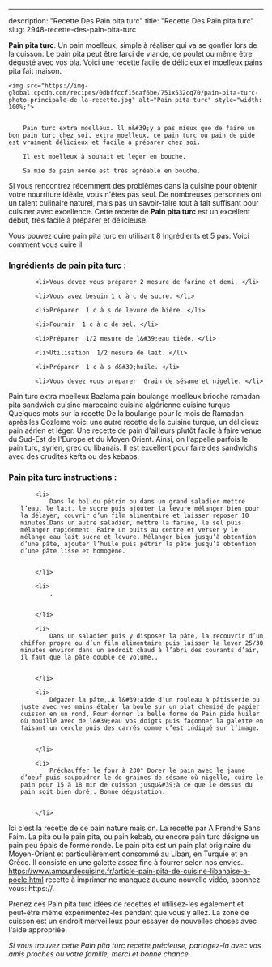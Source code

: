 ---
description: "Recette Des Pain pita turc"
title: "Recette Des Pain pita turc"
slug: 2948-recette-des-pain-pita-turc

<p>
	<strong>Pain pita turc</strong>. 
	Un pain moelleux, simple à réaliser qui va se gonfler lors de la cuisson. Le pain pita peut être farci de viande, de poulet ou même être dégusté avec vos pla. Voici une recette facile de délicieux et moelleux pains pita fait maison.
</p>
<p>
	
	<img src="https://img-global.cpcdn.com/recipes/0dbffccf15caf6be/751x532cq70/pain-pita-turc-photo-principale-de-la-recette.jpg" alt="Pain pita turc" style="width: 100%;">
	
	
		Pain turc extra moelleux. ll n&#39;y a pas mieux que de faire un bon pain turc chez soi, extra moelleux, ce pain turc ou pain de pide est vraiment délicieux et facile a préparer chez soi.
	
		Il est moelleux à souhait et léger en bouche.
	
		Sa mie de pain aérée est très agréable en bouche.
	
</p>

Si vous rencontrez récemment des problèmes dans la cuisine pour obtenir votre nourriture idéale, vous n'êtes pas seul. De nombreuses personnes ont un talent culinaire naturel, mais pas un savoir-faire tout à fait suffisant pour cuisiner avec excellence. Cette recette de <strong> Pain pita turc </strong> est un excellent début, très facile à préparer et délicieuse.

<!--inarticleads1-->

Vous pouvez cuire pain pita turc en utilisant 8 Ingrédients et 5 pas. Voici comment vous cuire il.

<h3>Ingrédients de pain pita turc :</h3>

<ol>
	
		<li>Vous devez vous préparer 2 mesure de farine et demi. </li>
	
		<li>Vous avez besoin 1 c à c de sucre. </li>
	
		<li>Préparer  1 c à s de levure de bière. </li>
	
		<li>Fournir  1 c à c de sel. </li>
	
		<li>Préparer  1/2 mesure de l&#39;eau tiède. </li>
	
		<li>Utilisation  1/2 mesure de lait. </li>
	
		<li>Préparer  1 c à s d&#39;huile. </li>
	
		<li>Vous devez vous préparer  Grain de sésame et nigelle. </li>
	
</ol>

Pain turc extra moelleux Bazlama pain boulange moelleux brioche ramadan pita sandwich cuisine marocaine cuisine algérienne cuisine turque Quelques mots sur la recette De la boulange pour le mois de Ramadan après les Gozleme voici une autre recette de la cuisine turque, un délicieux pain aérien et léger. Une recette de pain d&#39;ailleurs plutôt facile à faire venue du Sud-Est de l&#39;Europe et du Moyen Orient. Ainsi, on l&#39;appelle parfois le pain turc, syrien, grec ou libanais. Il est excellent pour faire des sandwichs avec des crudités kefta ou des kebabs. 

<!--inarticleads2-->

<h3>Pain pita turc instructions :</h3>

<ol>
	
		<li>
			Dans le bol du pétrin ou dans un grand saladier mettre l’eau, le lait, le sucre puis ajouter la levure mélanger bien pour la délayer, couvrir d’un film alimentaire et laisser reposer 10 minutes.Dans un autre saladier, mettre la farine, le sel puis mélanger rapidement. Faire un puits au centre et verser y le mélange eau lait sucre et levure. Mélanger bien jusqu’à obtention d’une pâte, ajouter l’huile puis pétrir la pâte jusqu’à obtention d’une pâte lisse et homogène.
			
			
		</li>
	
		<li>
			.
			
			
		</li>
	
		<li>
			Dans un saladier puis y disposer la pâte, la recouvrir d’un chiffon propre ou d’un film alimentaire puis laisser la lever 25/30 minutes environ dans un endroit chaud à l’abri des courants d’air, il faut que la pâte double de volume..
			
			
		</li>
	
		<li>
			Dégazer la pâte,.À l&#39;aide d’un rouleau à pâtisserie ou juste avec vos mains étaler la boule sur un plat chemisé de papier cuisson en un rond,.Pour donner la belle forme de Pain pide huiler où mouillé avec de l&#39;eau vos doigts puis façonner la galette en faisant un cercle puis des carrés comme c’est indiqué sur l’image.
			
			
		</li>
	
		<li>
			Préchauffer le four à 230° Dorer le pain avec le jaune d’oeuf puis saupoudrer le de graines de sésame où nigelle, cuire le pain pour 15 à 18 min de cuisson jusqu&#39;à ce que le dessus du pain soit bien doré,. Bonne dégustation.
			
			
		</li>
	
</ol>

Ici c&#39;est la recette de ce pain nature mais on. La recette par A Prendre Sans Faim. La pita ou le pain pita, ou pain kebab, ou encore pain turc désigne un pain peu épais de forme ronde. Le pain pita est un pain plat originaire du Moyen-Orient et particulièrement consommé au Liban, en Turquie et en Grèce. Il consiste en une galette assez fine à fourrer selon nos envies.. https://www.amourdecuisine.fr/article-pain-pita-de-cuisine-libanaise-a-poele.html recette à imprimer ne manquez aucune nouvelle vidéo, abonnez vous: https://. 

<!--inarticleads1-->

<p>
Prenez ces Pain pita turc idées de recettes et utilisez-les également et peut-être même expérimentez-les pendant que vous y allez. La zone de cuisson est un endroit merveilleux pour essayer de nouvelles choses avec l'aide appropriée.
</p>

<p>
<i>Si vous trouvez cette Pain pita turc recette précieuse, partagez-la avec vos amis proches ou votre famille, merci et bonne chance.</i>
</p>

